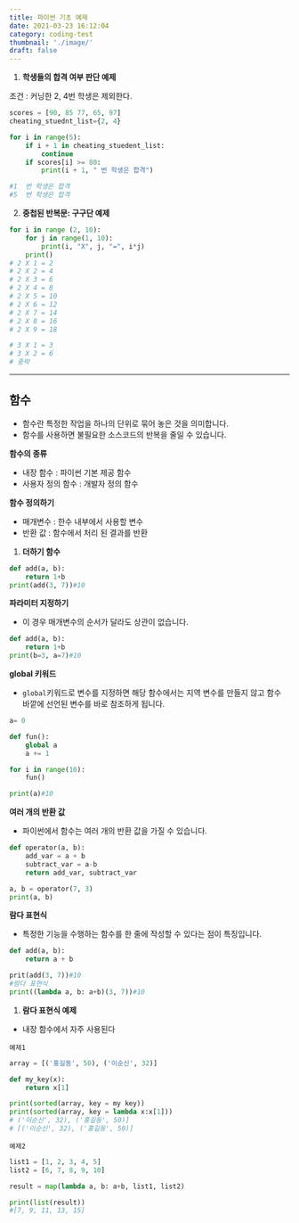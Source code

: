 ```yaml
---
title: 파이썬 기초 예제
date: 2021-03-23 16:12:04
category: coding-test
thumbnail: './image/'
draft: false
---
```


1. **학생들의 합격 여부 판단 예제**

조건 : 커닝한 2, 4번 학생은 제외한다.

```python
scores = [90, 85 77, 65, 97]
cheating_stuednt_list={2, 4}

for i in range(5):
    if i + 1 in cheating_stuedent_list:
        continue
    if scores[i] >= 80:
        print(i + 1, " 번 학생은 합격")

#1  번 학생은 합격
#5  번 학생은 합격
```

2. **중첩된 반복문: 구구단 예제**

```python
for i in range (2, 10):
    for j in range(1, 10):
        print(i, "X", j, "=", i*j)
    print()
# 2 X 1 = 2
# 2 X 2 = 4
# 2 X 3 = 6
# 2 X 4 = 8
# 2 X 5 = 10
# 2 X 6 = 12
# 2 X 7 = 14
# 2 X 8 = 16
# 2 X 9 = 18

# 3 X 1 = 3
# 3 X 2 = 6
# 중략
```

<hr/>

## 함수

- 함수란 특정한 작업을 하나의 단위로 묶어 놓은 것을 의미합니다.
- 함수를 사용하면 불필요한 소스코드의 반복을 줄일 수 있습니다.

**함수의 종류**

- 내장 함수 : 파이썬 기본 제공 함수
- 사용자 정의 함수 : 개발자 정의 함수

**함수 정의하기**

- 매개변수 : 한수 내부에서 사용할 변수
- 반환 값 : 함수에서 처리 된 결과를 반환

1. **더하기 함수**

```python
def add(a, b):
    return 1+b
print(add(3, 7))#10
```

**파라미터 지정하기**

- 이 경우 매개변수의 순서가 달라도 상관이 없습니다.

```python
def add(a, b):
    return 1+b
print(b=3, a=7)#10
```

**global 키워드**

- `global`키워드로 변수를 지정하면 해당 함수에서는 지역 변수를 만들지 않고 함수 바깥에 선언된 변수를 바로 참조하게 됩니다.

```python
a= 0

def fun():
    global a
    a += 1

for i in range(10):
    fun()

print(a)#10
```

**여러 개의 반환 값**

- 파이썬에서 함수는 여러 개의 반환 값을 가질 수 있습니다.

```python
def operator(a, b):
    add_var = a + b
    subtract_var = a-b
    return add_var, subtract_var

a, b = operator(7, 3)
print(a, b)
```

**람다 표현식**

- 특정한 기능을 수행하는 함수를 한 줄에 작성할 수 있다는 점이 특징입니다.

```python
def add(a, b):
    return a + b

prit(add(3, 7))#10
#람다 표현식
print((lambda a, b: a+b)(3, 7))#10
```

1. **람다 표현식 예제**

- 내장 함수에서 자주 사용된다

`예제1`

```python
array = [('홍길동', 50), ('이순신', 32)]

def my_key(x):
    return x[1]

print(sorted(array, key = my key))
print(sorted(array, key = lambda x:x[1]))
# ('이순신', 32), ('홍길동', 50)]
# [('이순신', 32), ('홍길동', 50)]
```

`예제2`

```python
list1 = [1, 2, 3, 4, 5]
list2 = [6, 7, 8, 9, 10]

result = map(lambda a, b: a+b, list1, list2)

print(list(result))
#[7, 9, 11, 13, 15]
```
